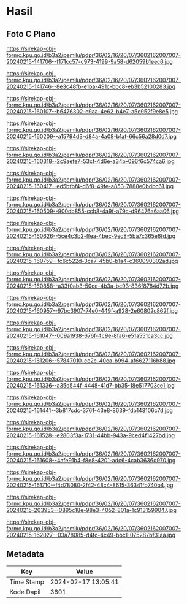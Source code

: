 # Hasil

## Foto C Plano

https://sirekap-obj-formc.kpu.go.id/b3a2/pemilu/pdpr/36/02/16/20/07/3602162007007-20240215-141706--f171cc57-c973-4199-9a58-d62059b1eec6.jpg

https://sirekap-obj-formc.kpu.go.id/b3a2/pemilu/pdpr/36/02/16/20/07/3602162007007-20240215-141746--8e3c48fb-e1ba-491c-bbc8-eb3b52100283.jpg

https://sirekap-obj-formc.kpu.go.id/b3a2/pemilu/pdpr/36/02/16/20/07/3602162007007-20240215-160107--b6476302-e9aa-4e62-b4e7-a5e952f9e8e5.jpg

https://sirekap-obj-formc.kpu.go.id/b3a2/pemilu/pdpr/36/02/16/20/07/3602162007007-20240215-160209--a15794d3-d84a-4a08-b1af-66c56a28d0d7.jpg

https://sirekap-obj-formc.kpu.go.id/b3a2/pemilu/pdpr/36/02/16/20/07/3602162007007-20240215-160318--2c9aefe7-53cf-4d6e-a34b-096f6c574ca6.jpg

https://sirekap-obj-formc.kpu.go.id/b3a2/pemilu/pdpr/36/02/16/20/07/3602162007007-20240215-160417--ed5bfbf4-d6f8-49fe-a853-7888e0bdbc61.jpg

https://sirekap-obj-formc.kpu.go.id/b3a2/pemilu/pdpr/36/02/16/20/07/3602162007007-20240215-160509--900db855-ccb8-4a9f-a79c-d96476a6aa06.jpg

https://sirekap-obj-formc.kpu.go.id/b3a2/pemilu/pdpr/36/02/16/20/07/3602162007007-20240215-160626--5ce4c3b2-ffea-4bec-9ec8-5ba7c365e6fd.jpg

https://sirekap-obj-formc.kpu.go.id/b3a2/pemilu/pdpr/36/02/16/20/07/3602162007007-20240215-160759--fc6c522d-3ca7-45b0-b1a4-c360090302ad.jpg

https://sirekap-obj-formc.kpu.go.id/b3a2/pemilu/pdpr/36/02/16/20/07/3602162007007-20240215-160858--a33f0ab3-50ce-4b3a-bc93-836f8784d72b.jpg

https://sirekap-obj-formc.kpu.go.id/b3a2/pemilu/pdpr/36/02/16/20/07/3602162007007-20240215-160957--97bc3907-74e0-449f-a928-2e60802c862f.jpg

https://sirekap-obj-formc.kpu.go.id/b3a2/pemilu/pdpr/36/02/16/20/07/3602162007007-20240215-161047--009a1938-676f-4c9e-8fa6-e51a551ca3cc.jpg

https://sirekap-obj-formc.kpu.go.id/b3a2/pemilu/pdpr/36/02/16/20/07/3602162007007-20240215-161206--57847010-ce2c-40ca-b994-af6627116b88.jpg

https://sirekap-obj-formc.kpu.go.id/b3a2/pemilu/pdpr/36/02/16/20/07/3602162007007-20240215-161336--a35d544f-4448-41d7-bb35-18e517703ce1.jpg

https://sirekap-obj-formc.kpu.go.id/b3a2/pemilu/pdpr/36/02/16/20/07/3602162007007-20240215-161441--3b817cdc-3761-43e8-8639-fdb143106c7d.jpg

https://sirekap-obj-formc.kpu.go.id/b3a2/pemilu/pdpr/36/02/16/20/07/3602162007007-20240215-161528--e2803f3a-1731-44bb-943a-9ced4f1427bd.jpg

https://sirekap-obj-formc.kpu.go.id/b3a2/pemilu/pdpr/36/02/16/20/07/3602162007007-20240215-161608--4afe91b4-f8e8-4201-adc6-4cab3636d970.jpg

https://sirekap-obj-formc.kpu.go.id/b3a2/pemilu/pdpr/36/02/16/20/07/3602162007007-20240215-161710--f4d78080-2f42-48c4-8615-36341fb740b4.jpg

https://sirekap-obj-formc.kpu.go.id/b3a2/pemilu/pdpr/36/02/16/20/07/3602162007007-20240215-203953--0895c18e-98e3-4052-801a-1c9131599047.jpg

https://sirekap-obj-formc.kpu.go.id/b3a2/pemilu/pdpr/36/02/16/20/07/3602162007007-20240215-162027--03a78085-d4fc-4c49-bbc1-075287bf31aa.jpg


## Metadata

| Key        | Value               |
| ---------- | ------------------- |
| Time Stamp | 2024-02-17 13:05:41 |
| Kode Dapil | 3601                |



